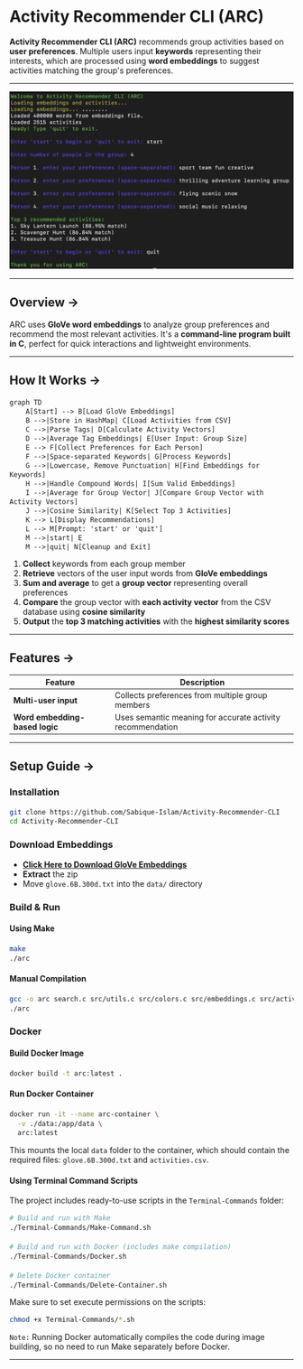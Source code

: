 # **Activity Recommender CLI (ARC)**

**Activity Recommender CLI (ARC)** recommends group activities based on **user preferences**. Multiple users input **keywords** representing their interests, which are processed using **word embeddings** to suggest activities matching the group's preferences.

---

![ARC](./demo/sample.png)

---

## **Overview →**

ARC uses **GloVe word embeddings** to analyze group preferences and recommend the most relevant activities. It's a **command-line program built in C**, perfect for quick interactions and lightweight environments.

---

## **How It Works →**

```mermaid
graph TD
    A[Start] --> B[Load GloVe Embeddings]
    B -->|Store in HashMap| C[Load Activities from CSV]
    C -->|Parse Tags| D[Calculate Activity Vectors]
    D -->|Average Tag Embeddings| E[User Input: Group Size]
    E --> F[Collect Preferences for Each Person]
    F -->|Space-separated Keywords| G[Process Keywords]
    G -->|Lowercase, Remove Punctuation| H[Find Embeddings for Keywords]
    H -->|Handle Compound Words| I[Sum Valid Embeddings]
    I -->|Average for Group Vector| J[Compare Group Vector with Activity Vectors]
    J -->|Cosine Similarity| K[Select Top 3 Activities]
    K --> L[Display Recommendations]
    L --> M[Prompt: 'start' or 'quit']
    M -->|start| E
    M -->|quit| N[Cleanup and Exit]

```

1. **Collect** keywords from each group member
2. **Retrieve** vectors of the user input words from **GloVe embeddings**
3. **Sum and average** to get a **group vector** representing overall preferences
4. **Compare** the group vector with **each activity vector** from the CSV database using **cosine similarity**
5. **Output** the **top 3 matching activities** with the **highest similarity scores**

---

## **Features →**

| **Feature**                    | **Description**                                             |
| ------------------------------ | ----------------------------------------------------------- |
| **Multi-user input**           | Collects preferences from multiple group members            |
| **Word embedding-based logic** | Uses semantic meaning for accurate activity recommendation|

---

## **Setup Guide →**

### **Installation**

```bash
git clone https://github.com/Sabique-Islam/Activity-Recommender-CLI
cd Activity-Recommender-CLI
```

### **Download Embeddings**

* **[Click Here to Download GloVe Embeddings](https://nlp.stanford.edu/data/glove.6B.zip)**
* **Extract** the zip
* Move `glove.6B.300d.txt` into the `data/` directory

### **Build & Run**

#### Using Make

```bash
make
./arc
```

#### Manual Compilation

```bash
gcc -o arc search.c src/utils.c src/colors.c src/embeddings.c src/activities.c -lm
./arc
```

### **Docker**

#### Build Docker Image

```bash
docker build -t arc:latest .
```

#### Run Docker Container

```bash
docker run -it --name arc-container \
  -v ./data:/app/data \
  arc:latest
```

This mounts the local `data` folder to the container, which should contain the required files: `glove.6B.300d.txt` and `activities.csv`.

#### Using Terminal Command Scripts

The project includes ready-to-use scripts in the `Terminal-Commands` folder:

```bash
# Build and run with Make
./Terminal-Commands/Make-Command.sh

# Build and run with Docker (includes make compilation)
./Terminal-Commands/Docker.sh

# Delete Docker container
./Terminal-Commands/Delete-Container.sh
```

Make sure to set execute permissions on the scripts:

```bash
chmod +x Terminal-Commands/*.sh
```

`Note:` Running Docker automatically compiles the code during image building, so no need to run Make separately before Docker.

---
